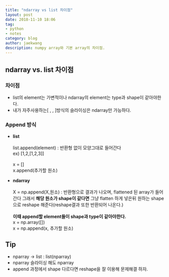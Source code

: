 ```yaml
---
title: "ndarray vs list 차이점"
layout: post
date: 2018-11-10 18:06
tag:
- python
- notes
category: blog
author: jaekwang
description: numpy array와 기본 array의 차이점.
---
```


## ndarray vs. list 차이점

### 차이점
* list의 element는 가변적이나 ndarray의 element는 type과 shape이 같아야한다.
* 내가 자주사용하는[ , , ]방식의 슬라이싱은 ndarray만 가능하다.

### Append 방식
* **list**<br/><br/>
 list.append(element) : 반환형 없이 모양그대로 들어간다<br/>
 ex) [1,2,[1,2,3]] <br/><br/>
 x = []<br/>
 x.append(추가할 원소)

* **ndarray**<br/><br/>
  X = np.append(X,원소) : 반환형으로 결과가 나오며, flattened 된 array가 들어간다
  그래서 **해당 원소가 shape이 같다면** 그냥 flatten 하게 넣은뒤 원하는 shape으로
  reshape 해준다(reshape결과 또한 반환되어 나온다.)<br/><br/>
**이때 append할 element들이 shape과 type이 같아야한다.**<br/>
x = np.array([])<br/>
x = np.append(x, 추가할 원소)

## Tip

* nparray -> list  : list(nparray)
* nparray 슬라이싱 해도 nparray
* append 과정에서 shape 다르다면 reshape을 잘 이용해 문제해결 하자.
